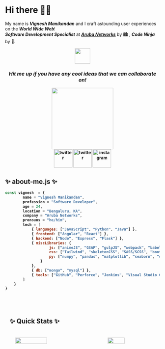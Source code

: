 <h1>Hi there 👋🏼</h1>

My name is ***Vignesh Manikandan*** and I craft astounding user experiences on the ***World Wide Web***!<br>
***_Software Development Specialist_*** at ***[Aruba Networks](https://www.arubanetworks.com)*** by 🏙 , ***Code Ninja*** by 🌌.

<div align="center">
    <img src="https://media.giphy.com/media/DgHAJrveNYC0N9oQjy/giphy.gif" width="50px">
</div>

<div align="center">
    <p><h3><i><strong>Hit me up if you have any cool ideas that we can collaborate on!<strong></i></h3></p>
</div>

<div align="center">
    <img src="https://media.giphy.com/media/htSeueZxZ2RkBPrIe1/giphy.gif" width="200px">
</div>

<div align="center">
    <a href="mailto:vigneshm1797@gmail.com" style="width: 50px; height: 50px;"><img src="https://media.giphy.com/media/GDs9d9ctyvm3KEfyFM/giphy.gif" alt="twitter" width="60px"></a>
    <a href="https://www.twitter.com/v_gn_sh" style="width: 50px; height: 50px;"><img src="https://media.giphy.com/media/j4jpTe4QhFdTrEucXL/giphy.gif" alt="twitter" width="60px"></a>
    <a href="https://www.instagram.com/the.vig" style="width: 50px; height: 50px;"><img src="https://media.giphy.com/media/Wu9Graz2W46frtHFKc/giphy.gif" alt="instagram" width="60px"></a>
</div>

<div>
    <p>
        <h2>✨&nbsp;about-me.js&nbsp;✨</h2>
    </p>
</div>

```javascript
const vignesh  = {
        name = "Vignesh Manikandan",
        profession = "Software Developer",
        age = 24,
        location = "Bengaluru, KA",
        company = "Aruba Networks",
        pronouns = "he/him",
        tech = [
            { languages: ["JavaScript", "Python", "Java"] },
            { frontend: ["Angular", "React"] },
            { backend: ["Node", "Express", "Flask"] },
            { miscLibraries: {
                    js: ["animeJS", "GSAP", "gulpJS", "webpack", "babel"],
                    css: ["Tailwind", "skeletonCSS", "SASS/SCSS", "bootstrap", "Material Design"],
                    py: ["numpy", "pandas", "matplotlib", "seaborn", "scikit-learn"]
                }
            },
            { db: ["mongo", "mysql"] },
            { tools: ["GitHub", "Perforce", "Jenkins", "Visual Studio Code", "PyCharm", "Jupyter Notebook"] }
        ]
    }
}
```

<br>

<section>
    <div style="padding: 15px; margin: 10px 0; width: 100%; height: 100%;">
        <p><h2>✨&nbsp;Quick Stats&nbsp;✨</h2></p>
        <br>
        <div style="display: flex; flex-direction: row; justify-content: space-around; align-items: center;">
            <img src="https://github-readme-stats.vercel.app/api?username=vigneshmanikandan97&count_private=true&show_icons=true&theme=highcontrast&border_radius=20&custom_title=Consolidated%20Stats" width="45%">
            <br>
            <br>
            <img src="https://github-readme-stats.vercel.app/api/top-langs/?username=vigneshmanikandan97&layout=compact" width="33%">
        </div>
    </div>
</section>

<section>
    <p><h2>✨&nbsp;Other Stats&nbsp;✨</h2></p>
    <br>
    
<!--START_SECTION:waka-->
![Code Time](http://img.shields.io/badge/Code%20Time-0-blue)

![Lines of code](https://img.shields.io/badge/From%20Hello%20World%20I%27ve%20Written-167%20Thousand%20lines%20of%20code-blue)

**🐱 My GitHub Data** 

> 🏆 19 Contributions in the Year 2022
 > 
> 📦 43.2 kB Used in GitHub's Storage 
 > 
> 💼 Opted to Hire
 > 
> 📜 9 Public Repositories 
 > 
> 🔑 13 Private Repositories  
 > 
**I'm an Early 🐤** 

```text
🌞 Morning    63 commits     █████░░░░░░░░░░░░░░░░░░░░   19.75% 
🌆 Daytime    148 commits    ███████████░░░░░░░░░░░░░░   46.39% 
🌃 Evening    78 commits     ██████░░░░░░░░░░░░░░░░░░░   24.45% 
🌙 Night      30 commits     ██░░░░░░░░░░░░░░░░░░░░░░░   9.4%

```
📅 **I'm Most Productive on Wednesday** 

```text
Monday       14 commits     █░░░░░░░░░░░░░░░░░░░░░░░░   4.39% 
Tuesday      53 commits     ████░░░░░░░░░░░░░░░░░░░░░   16.61% 
Wednesday    65 commits     █████░░░░░░░░░░░░░░░░░░░░   20.38% 
Thursday     40 commits     ███░░░░░░░░░░░░░░░░░░░░░░   12.54% 
Friday       59 commits     ████░░░░░░░░░░░░░░░░░░░░░   18.5% 
Saturday     34 commits     ██░░░░░░░░░░░░░░░░░░░░░░░   10.66% 
Sunday       54 commits     ████░░░░░░░░░░░░░░░░░░░░░   16.93%

```


📊 **This Week I Spent My Time On** 

```text
⌚︎ Time Zone: Asia/Kolkata

💬 Programming Languages: 
No Activity Tracked This Week

🐱‍💻 Projects: 
No Activity Tracked This Week

```

**I Mostly Code in JavaScript** 

```text
JavaScript               7 repos             █████████░░░░░░░░░░░░░░░░   36.84% 
Python                   5 repos             ██████░░░░░░░░░░░░░░░░░░░   26.32% 
Jupyter Notebook         5 repos             ██████░░░░░░░░░░░░░░░░░░░   26.32% 
SCSS                     1 repo              █░░░░░░░░░░░░░░░░░░░░░░░░   5.26% 
TypeScript               1 repo              █░░░░░░░░░░░░░░░░░░░░░░░░   5.26%

```



 Last Updated on 11/05/2022 18:50:43 UTC
<!--END_SECTION:waka-->
</section>

<!--
**vigneshmanikandan97/vigneshmanikandan97** is a ✨ _special_ ✨ repository because its `README.md` (this file) appears on your GitHub profile.
-->

